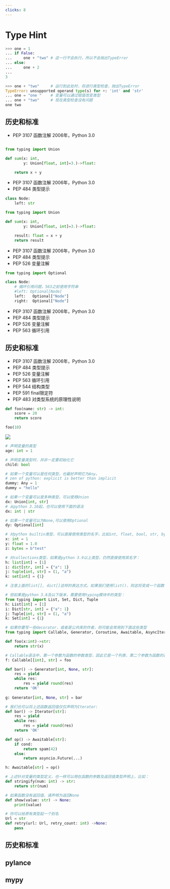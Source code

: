 ```yaml
---
clicks: 8
---
```


# Type Hint

<show at="0">

```python
>>> one = 1
... if False:
...     one + "two" # 这一行不会执行，所以不会抛出TypeError
... else:
...     one + 2
...
3

>>> one + "two"     # 运行到此处时，将进行类型检查，抛出TypeError
TypeError: unsupported operand type(s) for +: 'int' and 'str'
... one = "one "    # 变量可以通过赋值改变类型
... one + "two"     # 现在类型检查没有问题
one two
```

</show>
<show at="1">

## 历史和标准

<Loc left="45%">

* PEP 3107 函数注解 2006年，Python 3.0 
</Loc>
</show>


<show at="2">
<Loc left="5%">

```python

from typing import Union

def sum(x: int, 
        y: Union[float, int]=3.)->float:

    return x + y
```
</Loc>

<Loc>

* PEP 3107 函数注解 2006年，Python 3.0 
* PEP 484  类型提示
</Loc>
</show>

<show at="3">
<Loc left="5%">

```python
class Node:
    left: str

from typing import Union

def sum(x: int, 
        y: Union[float, int]=3.)->float:

    result: float = x + y
    return result
```
</Loc>

<Loc at="3">

* PEP 3107 函数注解 2006年，Python 3.0 
* PEP 484  类型提示
* PEP 526  变量注解
</Loc>
</show>

<show at="4">
<Loc left="5%">

```python
from typing import Optional

class Node:
    # 循环引用问题，563之前使用字符串
    #left: Optional[Node] 
    left:   Optional["Node"]
    right:  Optional["Node"]
```
</Loc>

<Loc>

* PEP 3107 函数注解 2006年，Python 3.0 
* PEP 484  类型提示
* PEP 526  变量注解
* PEP 563  循环引用
</Loc>
</show>

<show at="5">
<Loc left="5%">

## 历史和标准
</Loc>
<Loc>

* PEP 3107 函数注解 2006年，Python 3.0 
* PEP 484  类型提示
* PEP 526  变量注解
* PEP 563  循环引用
* PEP 544  结构类型
* PEP 591  final限定符
* PEP 483  对类型系统的原理性说明
</Loc>
</show>

<show at="6">
<Loc left="5%">

```python
def foo(name: str) -> int:
    score = 20
    return score

foo(10)
```
</Loc>
<Loc>

![](https://images.jieyu.ai/images/2023/01/20230114102202.png)
</Loc>
</show>

<show at="7">

```python {all}{maxHeight:'350px'}
# 声明变量的类型
age: int = 1

# 声明变量类型时，并非一定要初始化它
child: bool

# 如果一个变量可以是任何类型，也最好声明它为Any。
# zen of python: explicit is better than implicit
dummy: Any = 1
dummy = "hello"

# 如果一个变量可以是多种类型，可以使用Union
dx: Union[int, str]
# 从python 3.10起，也可以使用下面的语法
dx: int | str

# 如果一个变量可以为None,可以使用Optional
dy: Optional[int]

# 对python builtin类型，可以直接使用类型的名字，比如int, float, bool, str, bytes等。
x: int = 1
y: float = 1.0
z: bytes = b"test"

# 对collections类型，如果是python 3.9以上类型，仍然直接使用其名字：
h: list[int] = [1]
i: dict[str, int] = {"a": 1}
j: tuple[int, str] = (1, "a")
k: set[int] = {1}

# 注意上面的list[], dict[]这样的表达方式。如果我们使用list()，则这将变成一个函数调用，而不是类型声明。

# 但如果是python 3.8及以下版本，需要使用typing模块中的类型：
from typing import List, Set, Dict, Tuple
h: List[int] = [1]
i: Dict[str, int] = {"a": 1}
j: Tuple[int, str] = (1, "a")
k: Set[int] = {1}

# 如果你要写一些decorator，或者是公共库的作者，则可能会常用到下面这些类型
from typing import Callable, Generator, Coroutine, Awaitable, AsyncIterable, AsyncIterator

def foo(x:int)->str:
    return str(x)

# Callable语法中，第一个参数为函数的参数类型，因此它是一个列表，第二个参数为函数的返回值类型
f: Callable[[int], str] = foo

def bar() -> Generator[int, None, str]:
    res = yield
    while res:
        res = yield round(res)
    return 'OK'
    
g: Generator[int, None, str] = bar

# 我们也可以将上述函数返回值仅仅声明为Iterator:
def bar() -> Iterator[str]:
    res = yield
    while res:
        res = yield round(res)
    return 'OK'

def op() -> Awaitable[str]:
    if cond:
        return spam(42)
    else:
        return asyncio.Future(...)

h: Awaitable[str] = op()

# 上述针对变量的类型定义，也一样可以用在函数的参数及返回值类型声明上，比如：
def stringify(num: int) -> str:
    return str(num)

# 如果函数没有返回值，请声明为返回None
def show(value: str) -> None:
    print(value)

# 你可以给原有类型起一个别名
Url = str
def retry(url: Url, retry_count: int) ->None:
    pass

```
</show>

<show at="8">

## 历史和标准
## pylance
## mypy
</show>

<!--
没有类型
是动态语言最为人所诟病的一个弱点
像c/java这样的语言
我们可以很容易地通过编译
甚至在编译前的lint时
就查出来很多bug
特别是在函数调用时
参数要求的类型是A
我们传入的是类型B等等

当然python是有类型检查的
只不过这个类型检查发生成运行时
当我们说python没有静态检查时
往往讲的是静态代码没有这个能力

# CLK1
从3.0起，
python一步步引入了类型注释的功能
从而使得静态检查工具可以帮我们发现错误

# CLK2
PEP 484增加了类型提示
我们现在看到的类型提示的雏形基本具备了

# CLK3
484还不能对变量进行类型注解
526解决了这一问题
这里注意PEP只是提出解决的规范
具体到那一个python版本才有这个功能
还要看release notes

# CLK4
PEP563解决了循环引用问题

# CLK5
大约在PYTHON3.8之后
类型系统稳定下来
后面又增加了pep544, PEP591, PEP561等
其中PEP483是一个原理性的解释
值得一看

# CLK6
加上type hint之后的效果
这里是pylance的提示

# CLK7
这是一些例子

# CLK8
pylance是VSCODE集成的工具
它底层是pywright
我们在做测试时
一般用mypy
将它配置在tox.ini中
这样在运行tox测试时
就自动进行检查

-->
